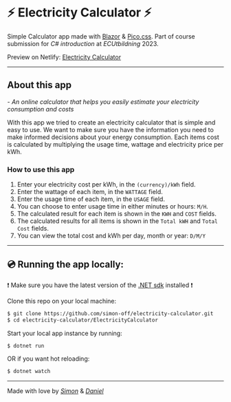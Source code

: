 # __⚡ Electricity Calculator ⚡__


Simple Calculator app made with [Blazor](https://dotnet.microsoft.com/en-us/apps/aspnet/web-apps/blazor) & [Pico.css](https://picocss.com/). Part of course submission for _C# introduction_ at _ECUtbildning_ 2023.

Preview on Netlify: [Electricity Calculator](https://electricitycalculator.netlify.app/)

---

## __About this app__

_- An online calculator that helps you easily estimate your electricity consumption and costs_

With this app we tried to create an electricity calculator that is simple and easy to use. We want to make sure you have the information you need to make informed decisions about your energy consumption. Each items cost is calculated by multiplying the usage time, wattage and electricity price per kWh.

### __How to use this app__

1. Enter your electricity cost per kWh, in the `(currency)/kWh` field.
2. Enter the wattage of each item, in the `WATTAGE` field.
3. Enter the usage time of each item, in the `USAGE` field.
4. You can choose to enter usage time in either minutes or hours: `M/H`.
5. The calculated result for each item is shown in the `KWH` and `COST` fields.
6. The calculated results for all items is shown in the `Total kWH` and `Total Cost` fields.
7. You can view the total cost and kWh per day, month or year: `D/M/Y`

---

## 💿 __Running the app locally:__

❗ Make sure you have the latest version of the [.NET sdk](https://dotnet.microsoft.com/en-us/download/dotnet) installed ❗

Clone this repo on your local machine:

```sh
$ git clone https://github.com/simon-off/electricity-calculator.git
$ cd electricity-calculator/ElectricityCalculator
```

Start your local app instance by running:

```sh
$ dotnet run
```

OR if you want hot reloading:

```sh
$ dotnet watch
```

---

Made with love by _[Simon](https://github.com/simon-off)_ & _[Daniel](https://github.com/DanielAndersson31)_